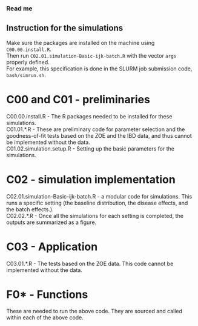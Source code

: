 ### Read me

## Instruction for the simulations  
Make sure the packages are installed on the machine using `C00.00.install.R`.  
Then run `C02.01.simulation-Basic-ijk-batch.R` with the vector `args` properly defined.  
For example, this specification is done in the SLURM job submission code, `bash/simrun.sh`.   


# C00 and C01 - preliminaries
C00.00.install.R - The R packages needed to be installed for these simulations.  
C01.01.*.R  - These are preliminary code for parameter selection and the goodness-of-fit tests
based on the ZOE and the IBD data, and thus cannot be implemented without the data.  
C01.02.simulation.setup.R  -  Setting up the basic parameters for the simulations.  

# C02 - simulation implementation  
C02.01.simulation-Basic-ijk-batch.R - a modular code for simulations. This runs a specific setting (the baseline distribution, the disease effects, and the batch effects.)  
C02.02.*.R - Once all the simulations for each setting is completed, the outputs are summarized as a figure.

# C03 - Application  
C03.01.*.R - The tests based on the ZOE data. This code cannot be implemented without the data.  

# F0* - Functions 
These are needed to run the above code. They are sourced and called within each of the above code.   
